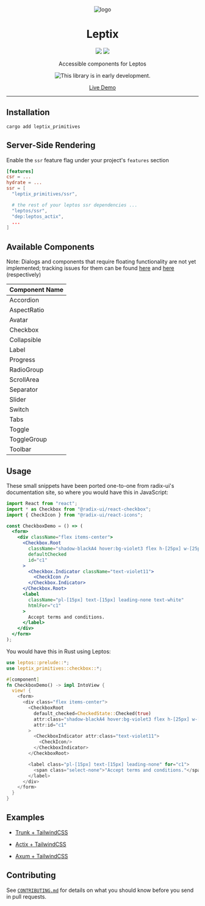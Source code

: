<p align="center" dir="auto">
    <img src="assets/logo.svg" alt="logo"/>
</p>

<h1 align="center" tabindex="-1" class="heading-element" dir="auto">Leptix</h1>

<p align="center">
  <a href="https://crates.io/crates/leptix_primitives" target="_blank"><img src="https://img.shields.io/crates/v/leptix_primitives"/></a>
  <a href="https://docs.rs/leptix_primitives" target="_blank"><img src="https://img.shields.io/docsrs/leptix_primitives/0.1.0"/></a>
</p>

<p align="center">
    Accessible components for Leptos
</p>

<p align="center" dir="auto">
    <img src="assets/early_dev.svg" alt="This library is in early development."/>
</p>

<p align="center">
    <a href="https://upbolt.github.io/leptos_primitives">Live Demo</a>
</p>

<hr />

## Installation

```
cargo add leptix_primitives
```

## Server-Side Rendering

Enable the `ssr` feature flag under your project's `features` section

```toml
[features]
csr = ...
hydrate = ...
ssr = [
  "leptix_primitives/ssr",

  # the rest of your leptos ssr dependencies ...
  "leptos/ssr",
  "dep:leptos_actix",
  ...
]
```

## Available Components

Note: Dialogs and components that require floating functionality are not yet implemented; tracking issues for them can be found [here](https://github.com/leptix/leptix/issues/4) and [here](https://github.com/leptix/leptix/issues/2) (respectively)

| Component Name |
| -------------- |
| Accordion      |
| AspectRatio    |
| Avatar         |
| Checkbox       |
| Collapsible    |
| Label          |
| Progress       |
| RadioGroup     |
| ScrollArea     |
| Separator      |
| Slider         |
| Switch         |
| Tabs           |
| Toggle         |
| ToggleGroup    |
| Toolbar        |

## Usage

These small snippets have been ported one-to-one from radix-ui's documentation site, so where you would have this in JavaScript:

```jsx
import React from "react";
import * as Checkbox from "@radix-ui/react-checkbox";
import { CheckIcon } from "@radix-ui/react-icons";

const CheckboxDemo = () => (
  <form>
    <div className="flex items-center">
      <Checkbox.Root
        className="shadow-blackA4 hover:bg-violet3 flex h-[25px] w-[25px] appearance-none items-center justify-center rounded-[4px] bg-white shadow-[0_2px_10px] outline-none focus:shadow-[0_0_0_2px_black]"
        defaultChecked
        id="c1"
      >
        <Checkbox.Indicator className="text-violet11">
          <CheckIcon />
        </Checkbox.Indicator>
      </Checkbox.Root>
      <label
        className="pl-[15px] text-[15px] leading-none text-white"
        htmlFor="c1"
      >
        Accept terms and conditions.
      </label>
    </div>
  </form>
);
```

You would have this in Rust using Leptos:

```rust
use leptos::prelude::*;
use leptix_primitives::checkbox::*;

#[component]
fn CheckboxDemo() -> impl IntoView {
  view! {
    <form>
      <div class="flex items-center">
        <CheckboxRoot
          default_checked=CheckedState::Checked(true)
          attr:class="shadow-blackA4 hover:bg-violet3 flex h-[25px] w-[25px] appearance-none items-center justify-center rounded-[4px] bg-white shadow-[0_2px_10px] outline-none focus:shadow-[0_0_0_2px_black]"
          attr:id="c1"
        >
          <CheckboxIndicator attr:class="text-violet11">
            <CheckIcon/>
          </CheckboxIndicator>
        </CheckboxRoot>

        <label class="pl-[15px] text-[15px] leading-none" for="c1">
          <span class="select-none">"Accept terms and conditions."</span>
        </label>
      </div>
    </form>
  }
}
```

## Examples

- [Trunk + TailwindCSS](https://github.com/leptix/leptix/tree/master/examples/csr-with-tailwind)

- [Actix + TailwindCSS](https://github.com/leptix/leptix/tree/master/examples/ssr-with-actix-tailwind)

- [Axum + TailwindCSS](https://github.com/leptix/leptix/tree/master/examples/ssr-with-axum-tailwind)

## Contributing

See [`CONTRIBUTING.md`](/CONTRIBUTING.md) for details on what you should know before you send in pull requests.
